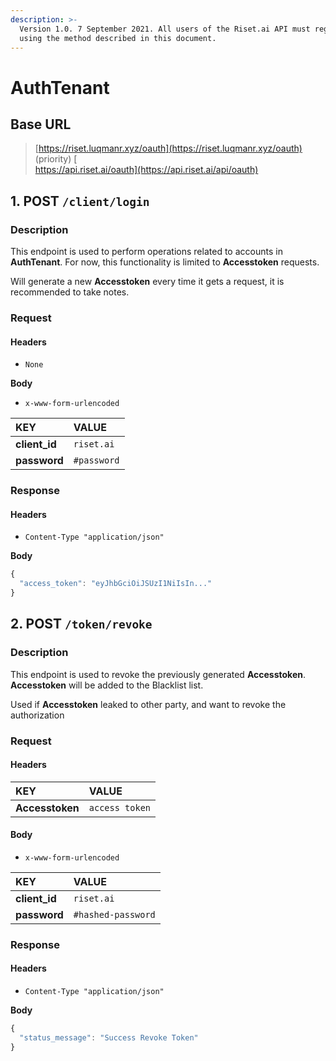 ```yaml
---
description: >-
  Version 1.0. 7 September 2021. All users of the Riset.ai API must register
  using the method described in this document.
---
```


# AuthTenant

## **Base URL**

> [https://riset.luqmanr.xyz/oauth](https://riset.luqmanr.xyz/oauth) \(priority\) [  
> https://api.riset.ai/oauth](https://api.riset.ai/api/oauth)

## **1. POST `/client/login`**

### **Description**

This endpoint is used to perform operations related to accounts in **AuthTenant**. For now, this functionality is limited to **Accesstoken** requests. 

Will generate a new **Accesstoken** every time it gets a request, it is recommended to take notes.

### **Request**

#### Headers

* `None`

**Body**

* `x-www-form-urlencoded`

| KEY | VALUE |
| :--- | :--- |
| **client\_id** | `riset.ai` |
| **password** | `#password` |

### **Response**

#### Headers

* `Content-Type "application/json"`

**Body**

```javascript
{
  "access_token": "eyJhbGciOiJSUzI1NiIsIn..."
}
```

## **2. POST `/token/revoke`**

### **Description**

This endpoint is used to revoke the previously generated **Accesstoken**. **Accesstoken** will be added to the Blacklist list. 

Used if **Accesstoken** leaked to other party, and want to revoke the authorization  


### **Request**

#### Headers

| KEY | VALUE |
| :--- | :--- |
| **Accesstoken** | `access token` |

#### Body

* `x-www-form-urlencoded`

| KEY | VALUE |
| :--- | :--- |
| **client\_id** | `riset.ai` |
| **password** | `#hashed-password` |

### **Response**

#### Headers

* `Content-Type "application/json"`

**Body**

```javascript
{
  "status_message": "Success Revoke Token"
}
```

